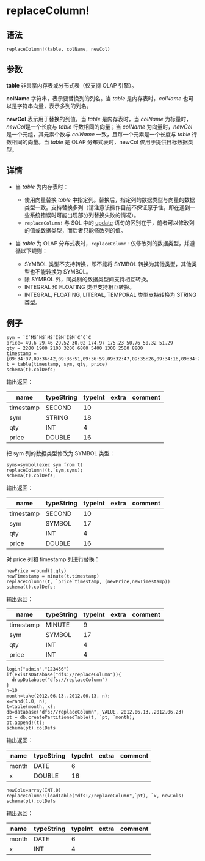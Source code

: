 # replaceColumn!

## 语法

`replaceColumn!(table, colName, newCol)`

## 参数

**table** 非共享内存表或分布式表（仅支持 OLAP 引擎）。

**colName** 字符串，表示要替换列的列名。当 *table*
是内存表时，*colName* 也可以是字符串向量，表示多列的列名。

**newCol** 表示用于替换的列值。当 *table* 是内存表时，当 *colName* 为标量时，*newCol*是一个长度与 *table* 行数相同的向量；当 *colName* 为向量时，*newCol* 是一个元组，其元素个数与
*colName* 一致，且每一个元素是一个长度与 *table* 行数相同的向量。当 *table* 是 OLAP
分布式表时，newCol 仅用于提供目标数据类型。

## 详情

* 当 *table* 为内存表时：

  + 使用向量替换 *table* 中指定列。替换后，指定列的数据类型与向量的数据类型一致。支持替换多列（请注意该操作目前不保证原子性，即在遇到一些系统错误时可能出现部分列替换失败的情况）。
  + `replaceColumn!` 与 SQL 中的 [update](../../progr/sql/update.html)
    语句的区别在于，前者可以修改列的值或数据类型，而后者只能修改列的值。
* 当 *table* 为 OLAP 分布式表时，`replaceColumn!`
  仅修改列的数据类型，并遵循以下规则：
  + SYMBOL 类型不支持转换，即不能将 SYMBOL 转换为其他类型，其他类型也不能转换为 SYMBOL。
  + 除 SYMBOL 外，同类别的数据类型间支持相互转换。
  + INTEGRAL 和 FLOATING 类型支持相互转换。
  + INTEGRAL, FLOATING, LITERAL, TEMPORAL 类型支持转换为 STRING 类型。

## 例子

```
sym = `C`MS`MS`MS`IBM`IBM`C`C`C
price= 49.6 29.46 29.52 30.02 174.97 175.23 50.76 50.32 51.29
qty = 2200 1900 2100 3200 6800 5400 1300 2500 8800
timestamp = [09:34:07,09:36:42,09:36:51,09:36:59,09:32:47,09:35:26,09:34:16,09:34:26,09:38:12]
t = table(timestamp, sym, qty, price)
schema(t).colDefs;
```

输出返回：

| name | typeString | typeInt | extra | comment |
| --- | --- | --- | --- | --- |
| timestamp | SECOND | 10 |  |  |
| sym | STRING | 18 |  |  |
| qty | INT | 4 |  |  |
| price | DOUBLE | 16 |  |  |

把 sym 列的数据类型修改为 SYMBOL 类型：

```
syms=symbol(exec sym from t)
replaceColumn!(t,`sym,syms);
schema(t).colDefs;
```

输出返回：

| name | typeString | typeInt | extra | comment |
| --- | --- | --- | --- | --- |
| timestamp | SECOND | 10 |  |  |
| sym | SYMBOL | 17 |  |  |
| qty | INT | 4 |  |  |
| price | DOUBLE | 16 |  |  |

对 price 列和 timestamp
列进行替换：

```
newPrice =round(t.qty)
newTimestamp = minute(t.timestamp)
replaceColumn!(t, `price`timestamp, (newPrice,newTimestamp))
schema(t).colDefs;
```

输出返回：

| name | typeString | typeInt | extra | comment |
| --- | --- | --- | --- | --- |
| timestamp | MINUTE | 9 |  |  |
| sym | SYMBOL | 17 |  |  |
| qty | INT | 4 |  |  |
| price | INT | 4 |  |  |

```
login("admin","123456")
if(existsDatabase("dfs://replaceColumn")){
  dropDatabase("dfs://replaceColumn")
}
n=10
month=take(2012.06.13..2012.06.13, n);
x=rand(1.0, n);
t=table(month, x);
db=database("dfs://replaceColumn", VALUE, 2012.06.13..2012.06.23)
pt = db.createPartitionedTable(t, `pt, `month);
pt.append!(t);
schema(pt).colDefs
```

输出返回：

| name | typeString | typeInt | extra | comment |
| --- | --- | --- | --- | --- |
| month | DATE | 6 |  |  |
| x | DOUBLE | 16 |  |  |

```
newCols=array(INT,0)
replaceColumn!(loadTable("dfs://replaceColumn",`pt), `x, newCols)
schema(pt).colDefs
```

输出返回：

| name | typeString | typeInt | extra | comment |
| --- | --- | --- | --- | --- |
| month | DATE | 6 |  |  |
| x | INT | 4 |  |  |

